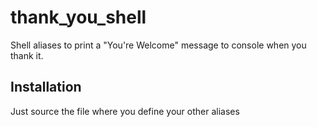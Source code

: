 # thank_you_shell
Shell aliases to print a "You're Welcome" message to console when you thank it.

## Installation
Just source the file where you define your other aliases
